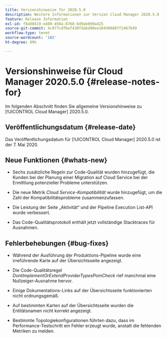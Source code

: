 ```yaml
---
title: Versionshinweise für 2020.5.0
description: Weitere Informationen zur Version Cloud Manager 2020.5.0
feature: Release Information
exl-id: f8a80419-e480-450a-8768-6d9ab690a425
source-git-commit: 4c977cdfbef438fdabd90ee104d98887f2467b49
workflow-type: tm+mt
source-wordcount: '182'
ht-degree: 89%

---
```


# Versionshinweise für Cloud Manager 2020.5.0 {#release-notes-for}

Im folgenden Abschnitt finden Sie allgemeine Versionshinweise zu [!UICONTROL Cloud Manager] 2020.5.0.

## Veröffentlichungsdatum {#release-date}

Das Veröffentlichungsdatum für [!UICONTROL Cloud Manager] 2020.5.0 ist der 7. Mai 2020.

## Neue Funktionen {#whats-new}

* Sechs zusätzliche Regeln zur Code-Qualität wurden hinzugefügt, die Kunden bei der Planung einer Migration auf Cloud Service bei der Ermittlung potenzieller Probleme unterstützen.

* Die neue Metrik *Cloud Service-Kompatibilität* wurde hinzugefügt, um die Zahl der Kompatibilitätsprobleme zusammenzufassen.

* Die Leistung der Seite „Aktivität“ und der Pipeline Execution List-API wurde verbessert.

* Das Code-Qualitätsprotokoll enthält jetzt vollständige Stacktraces für Ausnahmen.

## Fehlerbehebungen {#bug-fixes}

* Während der Ausführung der Produktions-Pipeline wurde eine irreführende Karte auf der Übersichtsseite angezeigt.

* Die Code-Qualitätsregel *DontImplementOrExtendProviderTypesPomCheck* rief manchmal eine Nullzeiger-Ausnahme hervor.

* Einige Dokumentations-Links auf der Übersichtsseite funktionierten nicht ordnungsgemäß.

* Auf bestimmten Karten auf der Übersichtsseite wurden die Entitätsnamen nicht korrekt angezeigt.

* Bestimmte Topologiekonfigurationen führten dazu, dass im Performance-Testschritt ein Fehler erzeugt wurde, anstatt die fehlenden Metriken zu melden.
